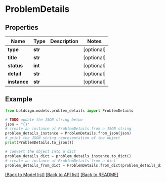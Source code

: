 # ProblemDetails


## Properties

Name | Type | Description | Notes
------------ | ------------- | ------------- | -------------
**type** | **str** |  | [optional] 
**title** | **str** |  | [optional] 
**status** | **int** |  | [optional] 
**detail** | **str** |  | [optional] 
**instance** | **str** |  | [optional] 

## Example

```python
from boldsign.models.problem_details import ProblemDetails

# TODO update the JSON string below
json = "{}"
# create an instance of ProblemDetails from a JSON string
problem_details_instance = ProblemDetails.from_json(json)
# print the JSON string representation of the object
print(ProblemDetails.to_json())

# convert the object into a dict
problem_details_dict = problem_details_instance.to_dict()
# create an instance of ProblemDetails from a dict
problem_details_from_dict = ProblemDetails.from_dict(problem_details_dict)
```
[[Back to Model list]](../README.md#documentation-for-models) [[Back to API list]](../README.md#documentation-for-api-endpoints) [[Back to README]](../README.md)


